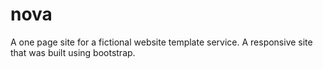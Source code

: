 # nova
A one page site for a fictional website template service. A responsive site that was built using bootstrap.
